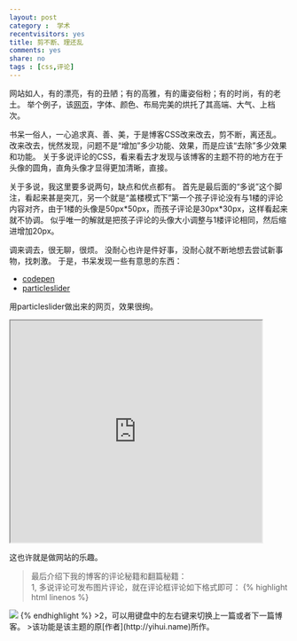 ```yaml
---
layout: post 
category :  学术
recentvisitors: yes
title: 剪不断、理还乱
comments: yes
share: no
tags : [css,评论]
---
```


网站如人，有的漂亮，有的丑陋；有的高雅，有的庸姿俗粉；有的时尚，有的老土。
举个例子，该[网页](http://aquaraile.fr/en/)，字体、颜色、布局完美的烘托了其高端、大气、上档次。

书呆一俗人，一心追求真、善、美，于是博客CSS改来改去，剪不断，离还乱。
改来改去，恍然发现，问题不是“增加”多少功能、效果，而是应该“去除”多少效果和功能。
关于多说评论的CSS，看来看去才发现与该博客的主题不符的地方在于头像的圆角，直角头像才显得更加清晰，直接。


关于多说，我这里要多说两句，缺点和优点都有。
首先是最后面的“多说”这个脚注，看起来甚是突兀，另一个就是“盖楼模式下”第一个孩子评论没有与1楼的评论内容对齐，由于1楼的头像是50px\*50px，而孩子评论是30px\*30px，这样看起来就不协调。
似乎唯一的解就是把孩子评论的头像大小调整与1楼评论相同，然后缩进增加20px。

<script src="https://gist.github.com/dustincys/8471530.js"></script>

调来调去，很无聊，很烦。
没耐心也许是件好事，没耐心就不断地想去尝试新事物，找刺激。
于是，书呆发现一些有意思的东西：

- [codepen](http://codepen.io)
- [particleslider](http://particleslider.com)

用particleslider做出来的网页，效果很绚。
<iframe src="http://codepen.io/EsambinoHsieh/full/ELGev" width="90%" height="400">
</iframe>

这也许就是做网站的乐趣。

>最后介绍下我的博客的评论秘籍和翻篇秘籍：  
>1, 多说评论可发布图片评论，就在评论框评论如下格式即可：
{% highlight html linenos %}
<img src="图片路径"/>
{% endhighlight %}  
>2，可以用键盘中的左右键来切换上一篇或者下一篇博客。
>该功能是该主题的原[作者](http://yihui.name)所作。
